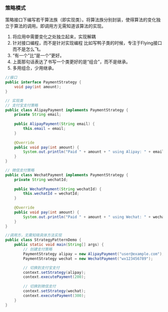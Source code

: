 ### 策略模式

策略接口下编写若干算法族（即实现类）。将算法族分别封装，使得算法的变化独立于算法的调用。即调用方无需知道该算法的实现。

1. 将应用中需要变化之处独立起来，实现解耦
2. 针对接口编程，而不是针对实现编程
   比如写鸭子类的时候，专注于Flying接口而不是怎么飞。
3. “有一个”比“是一个”更好。
4. 上面那句话表达了书写一个类更好的是“组合”，而不是继承。
5. 多用组合，少用继承。

```java
//接口
public interface PaymentStrategy {
    void pay(int amount);
}
```

```java
// 实现类
// 支付宝支付策略
public class AlipayPayment implements PaymentStrategy {
    private String email;
    
    public AlipayPayment(String email) {
        this.email = email;
    }
    
    @Override
    public void pay(int amount) {
        System.out.println("Paid " + amount + " using Alipay: " + email);
    }
}

// 微信支付策略
public class WechatPayment implements PaymentStrategy {
    private String wechatId;
    
    public WechatPayment(String wechatId) {
        this.wechatId = wechatId;
    }
    
    @Override
    public void pay(int amount) {
        System.out.println("Paid " + amount + " using Wechat: " + wechatId);
    }
}
```

```java
//调用方，无需知晓具体方法实现
public class StrategyPatternDemo {
    public static void main(String[] args) {
        // 创建支付策略
        PaymentStrategy alipay = new AlipayPayment("user@example.com");
        PaymentStrategy wechat = new WechatPayment("wx123456789");

        // 切换到支付宝支付
        context.setStrategy(alipay);
        context.executePayment(200);
        
        // 切换到微信支付
        context.setStrategy(wechat);
        context.executePayment(300);
    }
}
```